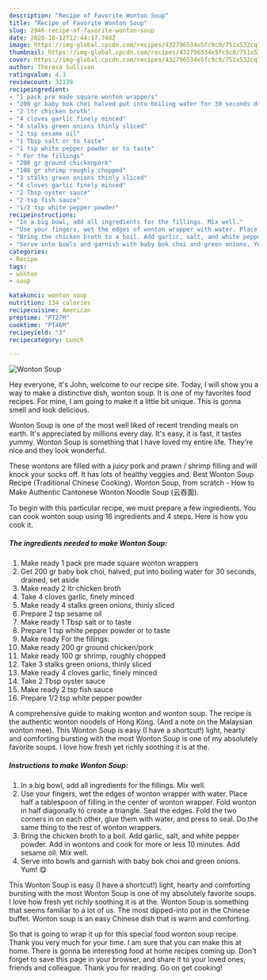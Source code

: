 ```yaml
---
description: "Recipe of Favorite Wonton Soup"
title: "Recipe of Favorite Wonton Soup"
slug: 2946-recipe-of-favorite-wonton-soup
date: 2020-10-12T12:44:17.748Z
image: https://img-global.cpcdn.com/recipes/432796534e5fc9c0/751x532cq70/wonton-soup-recipe-main-photo.jpg
thumbnail: https://img-global.cpcdn.com/recipes/432796534e5fc9c0/751x532cq70/wonton-soup-recipe-main-photo.jpg
cover: https://img-global.cpcdn.com/recipes/432796534e5fc9c0/751x532cq70/wonton-soup-recipe-main-photo.jpg
author: Theresa Sullivan
ratingvalue: 4.3
reviewcount: 32139
recipeingredient:
- "1 pack pre made square wonton wrappers"
- "200 gr baby bok choi halved put into boiling water for 30 seconds drained set aside"
- "2 ltr chicken broth"
- "4 cloves garlic finely minced"
- "4 stalks green onions thinly sliced"
- "2 tsp sesame oil"
- "1 Tbsp salt or to taste"
- "1 tsp white pepper powder or to taste"
- " For the fillings"
- "200 gr ground chickenpork"
- "100 gr shrimp roughly chopped"
- "3 stalks green onions thinly sliced"
- "4 cloves garlic finely minced"
- "2 Tbsp oyster sauce"
- "2 tsp fish sauce"
- "1/2 tsp white pepper powder"
recipeinstructions:
- "In a big bowl, add all ingredients for the fillings. Mix well."
- "Use your fingers, wet the edges of wonton wrapper with water. Place half a tablespoon of filling in the center of wonton wrapper. Fold wonton in half diagonally to create a triangle. Seal the edges. Fold the two corners in on each other, glue them with water, and press to seal. Do the same thing to the rest of wonton wrappers."
- "Bring the chicken broth to a boil. Add garlic, salt, and white pepper powder. Add in wontons and cook for more or less 10 minutes. Add sesame oil. Mix well."
- "Serve into bowls and garnish with baby bok choi and green onions. Yum! 😋"
categories:
- Recipe
tags:
- wonton
- soup

katakunci: wonton soup 
nutrition: 134 calories
recipecuisine: American
preptime: "PT27M"
cooktime: "PT46M"
recipeyield: "3"
recipecategory: Lunch

---
```



![Wonton Soup](https://img-global.cpcdn.com/recipes/432796534e5fc9c0/751x532cq70/wonton-soup-recipe-main-photo.jpg)

Hey everyone, it's John, welcome to our recipe site. Today, I will show you a way to make a distinctive dish, wonton soup. It is one of my favorites food recipes. For mine, I am going to make it a little bit unique. This is gonna smell and look delicious.

Wonton Soup is one of the most well liked of recent trending meals on earth. It's appreciated by millions every day. It's easy, it is fast, it tastes yummy. Wonton Soup is something that I have loved my entire life. They're nice and they look wonderful.

These wontons are filled with a juicy pork and prawn / shrimp filling and will knock your socks off. It has lots of healthy veggies and. Best Wonton Soup Recipe (Traditional Chinese Cooking). Wonton Soup, from scratch - How to Make Authentic Cantonese Wonton Noodle Soup (云吞面).


To begin with this particular recipe, we must prepare a few ingredients. You can cook wonton soup using 16 ingredients and 4 steps. Here is how you cook it.

<!--inarticleads1-->

##### The ingredients needed to make Wonton Soup:

1. Make ready 1 pack pre made square wonton wrappers
1. Get 200 gr baby bok choi, halved, put into boiling water for 30 seconds, drained, set aside
1. Make ready 2 ltr chicken broth
1. Take 4 cloves garlic, finely minced
1. Make ready 4 stalks green onions, thinly sliced
1. Prepare 2 tsp sesame oil
1. Make ready 1 Tbsp salt or to taste
1. Prepare 1 tsp white pepper powder or to taste
1. Make ready  For the fillings:
1. Make ready 200 gr ground chicken/pork
1. Make ready 100 gr shrimp, roughly chopped
1. Take 3 stalks green onions, thinly sliced
1. Make ready 4 cloves garlic, finely minced
1. Take 2 Tbsp oyster sauce
1. Make ready 2 tsp fish sauce
1. Prepare 1/2 tsp white pepper powder


A comprehensive guide to making wonton and wonton soup. The recipe is the authentic wonton noodels of Hong Kong. (And a note on the Malaysian wonton mee). This Wonton Soup is easy (I have a shortcut!) light, hearty and comforting bursting with the most Wonton Soup is one of my absolutely favorite soups. I love how fresh yet richly soothing it is at the. 

<!--inarticleads2-->

##### Instructions to make Wonton Soup:

1. In a big bowl, add all ingredients for the fillings. Mix well.
1. Use your fingers, wet the edges of wonton wrapper with water. Place half a tablespoon of filling in the center of wonton wrapper. Fold wonton in half diagonally to create a triangle. Seal the edges. Fold the two corners in on each other, glue them with water, and press to seal. Do the same thing to the rest of wonton wrappers.
1. Bring the chicken broth to a boil. Add garlic, salt, and white pepper powder. Add in wontons and cook for more or less 10 minutes. Add sesame oil. Mix well.
1. Serve into bowls and garnish with baby bok choi and green onions. Yum! 😋


This Wonton Soup is easy (I have a shortcut!) light, hearty and comforting bursting with the most Wonton Soup is one of my absolutely favorite soups. I love how fresh yet richly soothing it is at the. Wonton Soup is something that seems familiar to a lot of us. The most dipped-into pot in the Chinese buffet. Wonton soup is an easy Chinese dish that is warm and comforting. 

So that is going to wrap it up for this special food wonton soup recipe. Thank you very much for your time. I am sure that you can make this at home. There is gonna be interesting food at home recipes coming up. Don't forget to save this page in your browser, and share it to your loved ones, friends and colleague. Thank you for reading. Go on get cooking!

